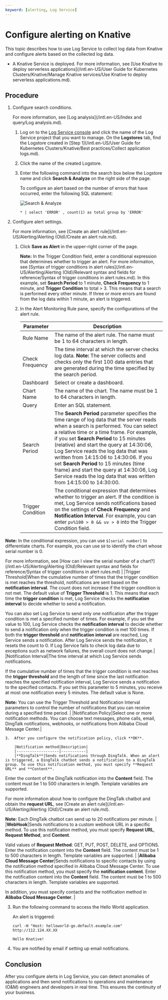 ```yaml
---
keyword: [alerting, Log Service]
---
```


# Configure alerting on Knative

This topic describes how to use Log Service to collect log data from Knative and configure alerts based on the collected log data.

-   A Knative Service is deployed. For more information, see [Use Knative to deploy serverless applications](/intl.en-US/User Guide for Kubernetes Clusters/Knative/Manage Knative services/Use Knative to deploy serverless applications.md).

## Procedure

1.  Configure search conditions.

    For more information, see [Log analysis](/intl.en-US/Index and query/Log analysis.md).

    1.  Log on to the [Log Service console](http://sls.console.aliyun.com/) and click the name of the Log Service project that you want to manage. On the **Logstores** tab, find the Logstore created in [Step 1](/intl.en-US/User Guide for Kubernetes Clusters/Knative/Best practices/Collect application logs.md).

    2.  Click the name of the created Logstore.

    3.  Enter the following command into the search box below the Logstore name and click **Search & Analyze** on the right side of the page.

        To configure an alert based on the number of errors that have occurred, enter the following SQL statement:

        ![Search & Analyze](https://static-aliyun-doc.oss-accelerate.aliyuncs.com/assets/img/en-US/1195748161/p49472.png)

        ```
        * | select 'ERROR' , count(1) as total group by 'ERROR'
        ```

2.  Configure alert settings.

    For more information, see [Create an alert rule](/intl.en-US/Alerting/Alerting (Old)/Create an alert rule.md).

    1.  Click **Save as Alert** in the upper-right corner of the page.

        **Note:** In the Trigger Condition field, enter a conditional expression that determines whether to trigger an alert. For more information, see [Syntax of trigger conditions in alert rules](/intl.en-US/Alerting/Alerting (Old)/Relevant syntax and fields for reference/Syntax of trigger conditions in alert rules.md). In this example, set **Search Period** to 1 minute, **Check Frequency** to 1 minute, and **Trigger Condition** to total \> 3. This means that a search is performed every other minute. If three or more errors are found from the log data within 1 minute, an alert is triggered.

    2.  In the Alert Monitoring Rule pane, specify the configurations of the alert rule.

        |Parameter|Description|
        |---------|-----------|
        |Rule Name|The name of the alert rule. The name must be 1 to 64 characters in length.|
        |Check Frequency|The time interval at which the server checks log data. **Note:** The server collects and checks only the first 100 data entries that are generated during the time specified by the search period. |
        |Dashboard|Select or create a dashboard.|
        |Chart Name|The name of the chart. The name must be 1 to 64 characters in length.|
        |Query|Enter an SQL statement.|
        |Search Period|The **Search Period** parameter specifies the time range of log data that the server reads when a search is performed. You can select a relative time or a time frame. For example, if you set **Search Period** to 15 minutes \(relative\) and start the query at 14:30:06, Log Service reads the log data that was written from 14:15:06 to 14:30:06. If you set **Search Period** to 15 minutes \(time frame\) and start the query at 14:30:06, Log Service reads the log data that was written from 14:15:00 to 14:30:00.|
        |Trigger Condition|The conditional expression that determines whether to trigger an alert. If the condition is met, Log Service sends notifications based on the settings of **Check Frequency** and **Notification Interval**. For example, you can enter `pv%100 > 0 && uv > 0` into the Trigger Condition field.

**Note:** In the conditional expression, you can use `$[serial number]` to differentiate charts. For example, you can use `$0` to identify the chart whose serial number is 0.

For more information, see [How can I view the serial number of a chart?](/intl.en-US/Alerting/Alerting (Old)/Relevant syntax and fields for reference/Syntax of trigger conditions in alert rules.md) |
        |Trigger Threshold|When the cumulative number of times that the trigger condition is met reaches the threshold, notifications are sent based on the **notification interval**. The count does not increase if the trigger condition is not met. The default value of **Trigger Threshold** is 1. This means that each time the **trigger condition** is met, Log Service checks the **notification interval** to decide whether to send a notification.

You can also set Log Service to send only one notification after the trigger condition is met a specified number of times. For example, if you set the value to 100, Log Service checks the **notification interval** to decide whether to send a notification only when the trigger condition is met 100 times. If both the **trigger threshold** and **notification interval** are reached, Log Service sends a notification. After Log Service sends the notification, it resets the count to 0. If Log Service fails to check log data due to exceptions such as network failures, the overall count does not change.|
        |Notification Interval|The time interval at which Log Service sends notifications.

If the cumulative number of times that the trigger condition is met reaches the **trigger threshold** and the length of time since the last notification reaches the specified notification interval, Log Service sends a notification to the specified contacts. If you set this parameter to 5 minutes, you receive at most one notification every 5 minutes. The default value is None.

**Note:** You can use the Trigger Threshold and Notification Interval parameters to control the number of notifications that you can receive during a specified time period. |
        |Notification Policy|Select one or more notification methods. You can choose text messages, phone calls, email, DingTalk notifications, webhooks, or notifications from Alibaba Cloud Message Center.|

    3.  After you configure the notification policy, click **OK**.

        |Notification method|Description|
        |-------------------|-----------|
        |**DingTalk**|Sends notifications through DingTalk. When an alert is triggered, a DingTalk chatbot sends a notification to a DingTalk group. To use this notification method, you must specify **Request URL** and **Content**.

Enter the content of the DingTalk notification into the **Content** field. The content must be 1 to 500 characters in length. Template variables are supported.

For more information about how to configure the DingTalk chatbot and obtain the **request URL**, see [Create an alert rule](/intl.en-US/Alerting/Alerting (Old)/Create an alert rule.md).

**Note:** Each DingTalk chatbot can send up to 20 notifications per minute. |
        |**WebHook**|Sends notifications to a custom webhook URL in a specific method. To use this notification method, you must specify **Request URL**, **Request Method**, and **Content**.

Valid values of **Request Method**: GET, PUT, POST, DELETE, and OPTIONS. Enter the notification content into the **Content** field. The content must be 1 to 500 characters in length. Template variables are supported. |
        |**Alibaba Cloud Message Center**|Sends notifications to specific contacts by using the notification method specified in Alibaba Cloud Message Center. To use this notification method, you must specify the **notification content**. Enter the notification content into the **Content** field. The content must be 1 to 500 characters in length. Template variables are supported.

In addition, you must specify contacts and the notification method in **Alibaba Cloud Message Center**. |

3.  Run the following command to access the Hello World application.

    An alert is triggered:

    ```
    curl -H "Host: helloworld-go.default.example.com" http://112.124.XX.XX
    ```

    ```
    Hello Knative!
    ```

4.  You are notified by email if setting up email notifications.


## Conclusion

After you configure alerts in Log Service, you can detect anomalies of applications and then send notifications to operations and maintenance \(O&M\) engineers and developers in real time. This ensures the continuity of your business.

